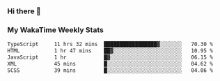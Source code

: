 ### Hi there 👋

<!--
**royschrauwen/royschrauwen** is a ✨ _special_ ✨ repository because its `README.md` (this file) appears on your GitHub profile.

Here are some ideas to get you started:

- 🔭 I’m currently working on ...
- 🌱 I’m currently learning ...
- 👯 I’m looking to collaborate on ...
- 🤔 I’m looking for help with ...
- 💬 Ask me about ...
- 📫 How to reach me: ...
- 😄 Pronouns: ...
- ⚡ Fun fact: ...
-->


### My WakaTime Weekly Stats
<!--START_SECTION:waka-->

```txt
TypeScript     11 hrs 32 mins  █████████████████▓░░░░░░░   70.30 %
HTML           1 hr 47 mins    ██▓░░░░░░░░░░░░░░░░░░░░░░   10.95 %
JavaScript     1 hr            █▓░░░░░░░░░░░░░░░░░░░░░░░   06.15 %
XML            45 mins         █░░░░░░░░░░░░░░░░░░░░░░░░   04.62 %
SCSS           39 mins         █░░░░░░░░░░░░░░░░░░░░░░░░   04.06 %
```

<!--END_SECTION:waka-->
